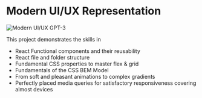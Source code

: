 # Modern UI/UX Representation

![Modern UI/UX GPT-3](https://i.ibb.co/TR5LW9z/image.png)

This project demonstrates the skills in

- React Functional components and their reusability
- React file and folder structure
- Fundamental CSS properties to master flex & grid
- Fundamentals of the CSS BEM Model
- From soft and pleasant animations to complex gradients
- Perfectly placed media queries for satisfactory responsiveness covering almost devices
